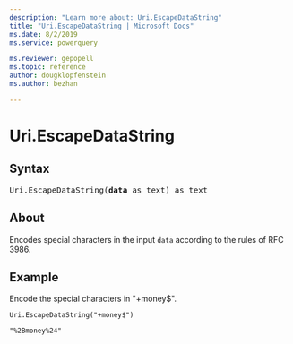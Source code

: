 ```yaml
---
description: "Learn more about: Uri.EscapeDataString"
title: "Uri.EscapeDataString | Microsoft Docs"
ms.date: 8/2/2019
ms.service: powerquery

ms.reviewer: gepopell
ms.topic: reference
author: dougklopfenstein
ms.author: bezhan

---
```

# Uri.EscapeDataString

## Syntax

<pre>
Uri.EscapeDataString(<b>data</b> as text) as text
</pre>

## About
Encodes special characters in the input `data` according to the rules of RFC 3986.

## Example 
Encode the special characters in "+money$".

```powerquery-m
Uri.EscapeDataString("+money$")
```

`"%2Bmoney%24"`

